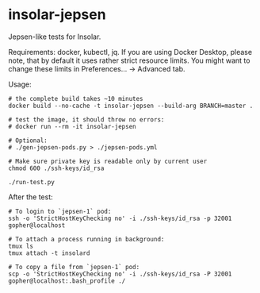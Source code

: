 # insolar-jepsen

Jepsen-like tests for Insolar.

Requirements: docker, kubectl, jq. If you are using Docker Desktop, please note, that by default it uses rather strict resource limits. You might want to change these limits in Preferences... -> Advanced tab.

Usage:

```
# the complete build takes ~10 minutes
docker build --no-cache -t insolar-jepsen --build-arg BRANCH=master .

# test the image, it should throw no errors:
# docker run --rm -it insolar-jepsen

# Optional:
# ./gen-jepsen-pods.py > ./jepsen-pods.yml

# Make sure private key is readable only by current user
chmod 600 ./ssh-keys/id_rsa

./run-test.py
```

After the test:

```
# To login to `jepsen-1` pod:
ssh -o 'StrictHostKeyChecking no' -i ./ssh-keys/id_rsa -p 32001 gopher@localhost

# To attach a process running in background:
tmux ls
tmux attach -t insolard

# To copy a file from `jepsen-1` pod:
scp -o 'StrictHostKeyChecking no' -i ./ssh-keys/id_rsa -P 32001 gopher@localhost:.bash_profile ./
```
